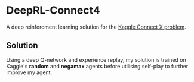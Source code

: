 # DeepRL-Connect4
A deep reinforcment learning solution for the [Kaggle Connect X problem](https://www.kaggle.com/competitions/connectx/overview).


## Solution 
Using a deep Q-network and experience replay, my solution is trained on Kaggle's **random** and **negamax** agents before utilising self-play to further improve my agent.
